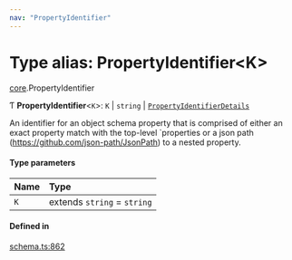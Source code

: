 ```yaml
---
nav: "PropertyIdentifier"
---
```

# Type alias: PropertyIdentifier<K\>

[core](../modules/core.md).PropertyIdentifier

Ƭ **PropertyIdentifier**<`K`\>: `K` \| `string` \| [`PropertyIdentifierDetails`](../interfaces/core.PropertyIdentifierDetails.md)

An identifier for an object schema property that is comprised of either an exact property match with the top-level
`properties or a json path (https://github.com/json-path/JsonPath) to a nested property.

#### Type parameters

| Name | Type |
| :------ | :------ |
| `K` | extends `string` = `string` |

#### Defined in

[schema.ts:862](https://github.com/coda/packs-sdk/blob/main/schema.ts#L862)
